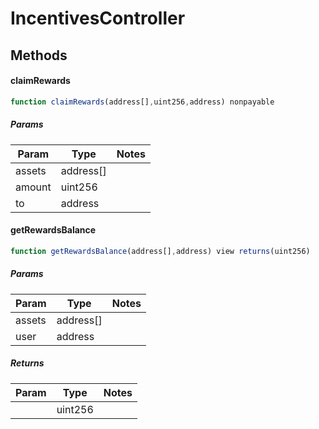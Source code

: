 # IncentivesController

## Methods

#### claimRewards

```javascript
function claimRewards(address[],uint256,address) nonpayable
```

##### Params

| Param | Type | Notes |
| ----- | ---- | ----- |
| assets | address[] |  |
| amount | uint256 |  |
| to | address |  |

#### getRewardsBalance

```javascript
function getRewardsBalance(address[],address) view returns(uint256)
```

##### Params

| Param | Type | Notes |
| ----- | ---- | ----- |
| assets | address[] |  |
| user | address |  |

##### Returns

| Param | Type | Notes |
| ----- | ---- | ----- |
|  | uint256 |  |
